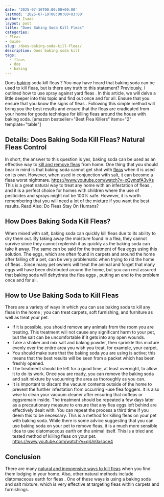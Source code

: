```yaml
---
date: '2025-07-10T00:00:00+00:00'
lastmod: '2025-07-10T00:00:00+03:00'
author: Isaac
layout: post
title: "Does Baking Soda Kill Fleas"
categories:
- Fleas
- Guide
slug: /does-baking-soda-kill-fleas/
description: Does baking soda kill
tags: 
  - fleas
  - doe
  - baking
---
```

Does [baking](/posts/does-baking-acid-kill-crickets/) soda kill
fleas
? You may have heard that baking soda can be used to kill fleas, but is there any truth to this statement? Previously, I outlined how to use
spray against yard fleas
.
In this article, we will delve a little deeper into this topic and find out once and for all. Ensure that you ensure that you know the
signs of fleas
.
Following this simple method will bring you the best results and ensure that the fleas are eradicated from your home for gooda technique
for killing fleas
around the house with baking soda.
[amazon bestseller="Best Flea Killers" items="2" template="table"]
## Details: Does Baking Soda Kill Fleas? Natural Fleas Control
In short, the answer to this question is yes, baking soda can be used as an effective way to
[kill and remove fleas](https://pestpolicy.com/does-salt-kill-fleas/)
from home.
One thing that you should bear in mind is that baking soda cannot get shot with
[fleas](https://extension.psu.edu/cat-fleas)
when it is used on its own. However, when used in conjunction with salt, it can become a fleas worst nightmare.
https://www.youtube.com/watch?v=xQymqfA3vXs
This is a great natural way to treat any
home with an infestation of fleas
, and it is a perfect choice for homes with children where the use of pesticides and sprays might not be 100% safe.
However, it is worth remembering that you will need a lot of the mixture if you want the best results. Read Also:
Do Fleas Stay On Humans?
## How Does Baking Soda Kill Fleas?
When mixed with salt, baking soda
can quickly kill fleas
due to its ability to dry them out. By taking away the moisture found in a flea, they cannot survive since they cannot replenish it as quickly as the
baking soda
can take it away.
The same can be said for the
treatment of flea
eggs using this solution. The eggs, which are often found in carpets and around the home after falling off a pet, can be very problematic when trying to
rid the home of fleas
.
Since many pet owners will treat the animal and forget that many eggs will have been distributed around the home, but you can rest assured that baking soda will dehydrate the
flea eggs
, putting an end to the problem once and for all.
## How to Use Baking Soda to Kill Fleas
There are a variety of ways in which you can use baking soda to
kill any fleas in the home
; you can treat carpets, soft furnishing, and furniture as well as treat your pet.
- If it is possible, you should remove any animals from the room you are treating. This treatment will not cause any significant harm to your pet, but the salt can be uncomfortable if it gets into any open wounds.
- Take a shaker and mix salt and baking powder, then sprinkle this mixture evenly over the entire area you wish you treat, for example, your carpet.
- You should make sure that the baking soda you are using is active; this means that the best results will be seen from a packet which has been freshly opened.
- The treatment should be left for a good time, at least overnight, to allow it to do its work. Once you are ready, you can remove the baking soda and salt mixture by vacuuming the area as thoroughly as you can.
- It is important to discard the vacuum contents outside of the home to prevent the further infestation from occurring -use flea foggers. It is also wise to clean your vacuum cleaner after ensuring that nofleas or eggsremain inside.
The treatment should be repeated a few days later as a precautionary measure to ensure that any flea eggs left behind are effectively dealt with. You can repeat the process a third time if you deem this to be necessary.
This is a method for
killing fleas on your pet
with baking soda. While there is some advice suggesting that you can use baking soda on your pet to remove fleas, it is a much more sensible idea to use
diatomaceous earth
on the animal itself. This is a tried and tested method of killing fleas on your pet.
https://www.youtube.com/watch?v=qjUn0xsoce4
## Conclusion
There are many
[natural and inexpensive ways to kill fleas](https://pestpolicy.com/does-apple-cider-vinegar-kill-fleas/)
when you find them lodging in your home. Also, other natural methods include
diatomaceous earth for fleas
.
One of these ways is using a baking soda and salt mixture, which is very effective at targeting
fleas within carpets
and furnishings.
